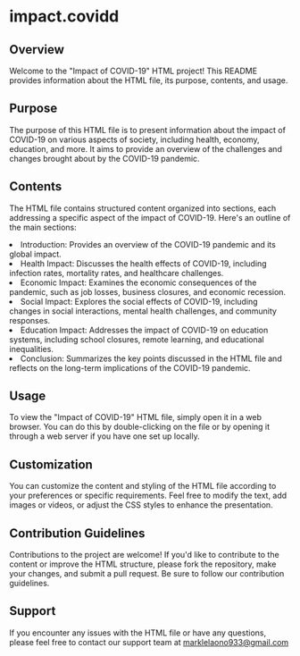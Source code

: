 # impact.covidd
## Overview
Welcome to the "Impact of COVID-19" HTML project! This README provides information about the HTML file, its purpose, contents, and usage.

## Purpose
The purpose of this HTML file is to present information about the impact of COVID-19 on various aspects of society, including health, economy, education, and more. It aims to provide an overview of the challenges and changes brought about by the COVID-19 pandemic.

## Contents
The HTML file contains structured content organized into sections, each addressing a specific aspect of the impact of COVID-19. Here's an outline of the main sections:
<li>Introduction: Provides an overview of the COVID-19 pandemic and its global impact.</li>
<li>Health Impact: Discusses the health effects of COVID-19, including infection rates, mortality rates, and healthcare challenges.</li>
<li>Economic Impact: Examines the economic consequences of the pandemic, such as job losses, business closures, and economic recession.</li>
<li>Social Impact: Explores the social effects of COVID-19, including changes in social interactions, mental health challenges, and community responses.</li>
<li>Education Impact: Addresses the impact of COVID-19 on education systems, including school closures, remote learning, and educational inequalities.</li>
<li>Conclusion: Summarizes the key points discussed in the HTML file and reflects on the long-term implications of the COVID-19 pandemic.</li>

## Usage
To view the "Impact of COVID-19" HTML file, simply open it in a web browser. You can do this by double-clicking on the file or by opening it through a web server if you have one set up locally.

## Customization
You can customize the content and styling of the HTML file according to your preferences or specific requirements. Feel free to modify the text, add images or videos, or adjust the CSS styles to enhance the presentation.

## Contribution Guidelines
Contributions to the project are welcome! If you'd like to contribute to the content or improve the HTML structure, please fork the repository, make your changes, and submit a pull request. Be sure to follow our contribution guidelines.

## Support
If you encounter any issues with the HTML file or have any questions, please feel free to contact our support team at marklelaono933@gmail.com








